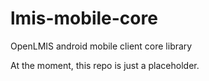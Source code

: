 # lmis-mobile-core
OpenLMIS android mobile client core library

At the moment, this repo is just a placeholder.
